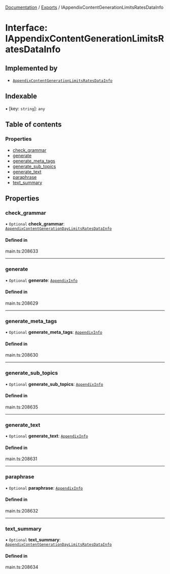 [Documentation](../README.md) / [Exports](../modules.md) / IAppendixContentGenerationLimitsRatesDataInfo

# Interface: IAppendixContentGenerationLimitsRatesDataInfo

## Implemented by

- [`AppendixContentGenerationLimitsRatesDataInfo`](../classes/AppendixContentGenerationLimitsRatesDataInfo.md)

## Indexable

▪ [key: `string`]: `any`

## Table of contents

### Properties

- [check\_grammar](IAppendixContentGenerationLimitsRatesDataInfo.md#check_grammar)
- [generate](IAppendixContentGenerationLimitsRatesDataInfo.md#generate)
- [generate\_meta\_tags](IAppendixContentGenerationLimitsRatesDataInfo.md#generate_meta_tags)
- [generate\_sub\_topics](IAppendixContentGenerationLimitsRatesDataInfo.md#generate_sub_topics)
- [generate\_text](IAppendixContentGenerationLimitsRatesDataInfo.md#generate_text)
- [paraphrase](IAppendixContentGenerationLimitsRatesDataInfo.md#paraphrase)
- [text\_summary](IAppendixContentGenerationLimitsRatesDataInfo.md#text_summary)

## Properties

### check\_grammar

• `Optional` **check\_grammar**: [`AppendixContentGenerationDayLimitsRatesDataInfo`](../classes/AppendixContentGenerationDayLimitsRatesDataInfo.md)

#### Defined in

main.ts:208633

___

### generate

• `Optional` **generate**: [`AppendixInfo`](../classes/AppendixInfo.md)

#### Defined in

main.ts:208629

___

### generate\_meta\_tags

• `Optional` **generate\_meta\_tags**: [`AppendixInfo`](../classes/AppendixInfo.md)

#### Defined in

main.ts:208630

___

### generate\_sub\_topics

• `Optional` **generate\_sub\_topics**: [`AppendixInfo`](../classes/AppendixInfo.md)

#### Defined in

main.ts:208635

___

### generate\_text

• `Optional` **generate\_text**: [`AppendixInfo`](../classes/AppendixInfo.md)

#### Defined in

main.ts:208631

___

### paraphrase

• `Optional` **paraphrase**: [`AppendixInfo`](../classes/AppendixInfo.md)

#### Defined in

main.ts:208632

___

### text\_summary

• `Optional` **text\_summary**: [`AppendixContentGenerationDayLimitsRatesDataInfo`](../classes/AppendixContentGenerationDayLimitsRatesDataInfo.md)

#### Defined in

main.ts:208634
